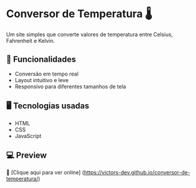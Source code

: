 # Conversor de Temperatura 🌡️

Um site simples que converte valores de temperatura entre Celsius, Fahrenheit e Kelvin.

## 🔧 Funcionalidades

- Conversão em tempo real
- Layout intuitivo e leve
- Responsivo para diferentes tamanhos de tela

## 🖥️ Tecnologias usadas

- HTML
- CSS
- JavaScript

## 💻 Preview

🔗 [Clique aqui para ver online] (https://victors-dev.github.io/conversor-de-temperatura/)
